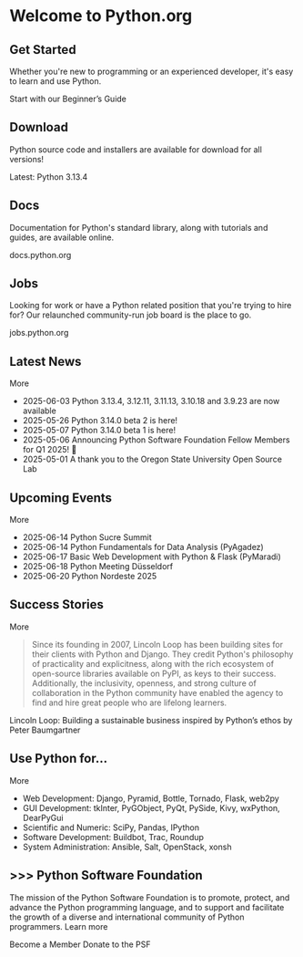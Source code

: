 # Welcome to Python.org

## Get Started

Whether you're new to programming or an experienced developer, it's easy to learn and use Python.

Start with our Beginner’s Guide

## Download

Python source code and installers are available for download for all versions!

Latest: Python 3.13.4

## Docs

Documentation for Python's standard library, along with tutorials and guides, are available online.

docs.python.org

## Jobs

Looking for work or have a Python related position that you're trying to hire for? Our relaunched community-run job board is the place to go.

jobs.python.org

## Latest News

More

- 2025-06-03 Python 3.13.4, 3.12.11, 3.11.13, 3.10.18 and 3.9.23 are now available
- 2025-05-26 Python 3.14.0 beta 2 is here!
- 2025-05-07 Python 3.14.0 beta 1 is here!
- 2025-05-06 Announcing Python Software Foundation Fellow Members for Q1 2025! 🎉
- 2025-05-01 A thank you to the Oregon State University Open Source Lab

## Upcoming Events

More

- 2025-06-14 Python Sucre Summit
- 2025-06-14 Python Fundamentals for Data Analysis (PyAgadez)
- 2025-06-17 Basic Web Development with Python & Flask (PyMaradi)
- 2025-06-18 Python Meeting Düsseldorf
- 2025-06-20 Python Nordeste 2025

## Success Stories

More

> Since its founding in 2007, Lincoln Loop has been building sites for their clients with Python and Django. They credit Python's philosophy of practicality and explicitness, along with the rich ecosystem of open-source libraries available on PyPI, as keys to their success. Additionally, the inclusivity, openness, and strong culture of collaboration in the Python community have enabled the agency to find and hire great people who are lifelong learners.

Lincoln Loop: Building a sustainable business inspired by Python’s ethos by Peter Baumgartner

## Use Python for…

More

- Web Development: Django, Pyramid, Bottle, Tornado, Flask, web2py
- GUI Development: tkInter, PyGObject, PyQt, PySide, Kivy, wxPython, DearPyGui
- Scientific and Numeric: SciPy, Pandas, IPython
- Software Development: Buildbot, Trac, Roundup
- System Administration: Ansible, Salt, OpenStack, xonsh

## >>> Python Software Foundation

The mission of the Python Software Foundation is to promote, protect, and advance the Python programming language, and to support and facilitate the growth of a diverse and international community of Python programmers. Learn more

Become a Member Donate to the PSF
